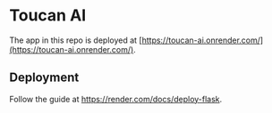 # Toucan AI
The app in this repo is deployed at [https://toucan-ai.onrender.com/](https://toucan-ai.onrender.com/).

## Deployment
Follow the guide at https://render.com/docs/deploy-flask.

